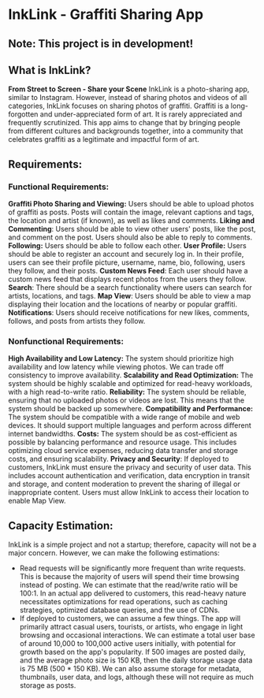 # InkLink - Graffiti Sharing App

## Note: This project is in development!

## What is InkLink?
**From Street to Screen - Share your Scene**
InkLink is a photo-sharing app, similar to Instagram. However, instead of sharing photos and videos of all categories, InkLink focuses on sharing photos of graffiti. Graffiti is a long-forgotten and under-appreciated form of art. It is rarely appreciated and frequently scrutinized. This app aims to change that by bringing people from different cultures and backgrounds together, into a community that celebrates graffiti as a legitimate and impactful form of art.

## Requirements:
### Functional Requirements:
**Graffiti Photo Sharing and Viewing:** Users should be able to upload photos of graffiti as posts. Posts will contain the image, relevant captions and tags, the location and artist (if known), as well as likes and comments.
**Liking and Commenting**: Users should be able to view other users' posts, like the post, and comment on the post. Users should also be able to reply to comments.
**Following:** Users should be able to follow each other.
**User Profile:** Users should be able to register an account and securely log in. In their profile, users can see their profile picture, username, name, bio, following, users they follow, and their posts. 
**Custom News Feed**: Each user should have a custom news feed that displays recent photos from the users they follow.
**Search**: There should be a search functionality where users can search for artists, locations, and tags.
**Map View**: Users should be able to view a map displaying their location and the locations of nearby or popular graffiti.
**Notifications**: Users should receive notifications for new likes, comments, follows, and posts from artists they follow.
### Nonfunctional Requirements:
**High Availability and Low Latency:** The system should prioritize high availability and low latency while viewing photos. We can trade off consistency to improve availability.
**Scalability and Read Optimization:** The system should be highly scalable and optimized for read-heavy workloads, with a high read-to-write ratio. 
**Reliability:** The system should be reliable, ensuring that no uploaded photos or videos are lost. This means that the system should be backed up somewhere.
**Compatibility and Performance:** The system should be compatible with a wide range of mobile and web devices. It should support multiple languages and perform across different internet bandwidths.
**Costs:** The system should be as cost-efficient as possible by balancing performance and resource usage. This includes optimizing cloud service expenses, reducing data transfer and storage costs, and ensuring scalability.
**Privacy and Security**: If deployed to customers, InkLink must ensure the privacy and security of user data. This includes account authentication and verification, data encryption in transit and storage, and content moderation to prevent the sharing of illegal or inappropriate content. Users must allow InkLink to access their location to enable Map View.

## Capacity Estimation:

InkLink is a simple project and not a startup; therefore, capacity will not be a major concern. However, we can make the following estimations:
- Read requests will be significantly more frequent than write requests. This is because the majority of users will spend their time browsing instead of posting. We can estimate that the read/write ratio will be 100:1. In an actual app delivered to customers, this read-heavy nature necessitates optimizations for read operations, such as caching strategies, optimized database queries, and the use of CDNs.
- If deployed to customers, we can assume a few things. The app will primarily attract casual users, tourists, or artists, who engage in light browsing and occasional interactions. We can estimate a total user base of around 10,000 to 100,000 active users initially, with potential for growth based on the app's popularity. If 500 images are posted daily, and the average photo size is 150 KB, then the daily storage usage data is 75 MB (500 * 150 KB). We can also assume storage for metadata, thumbnails, user data, and logs, although these will not require as much storage as posts.
